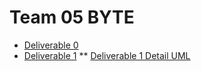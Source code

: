 # Team 05 BYTE
* [Deliverable 0](https://github.com/CSCD01/team_05-project/blob/master/docs/deliverable0.pdf)
* [Deliverable 1](https://github.com/CSCD01/team_05-project/blob/master/docs/deliverable1.pdf)
** [Deliverable 1 Detail UML](https://github.com/CSCD01/team_05-project/blob/master/docs/uml-details.pdf)
